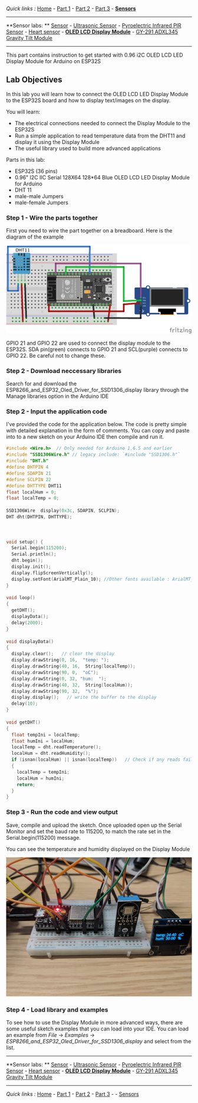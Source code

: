 *Quick links :*
[Home](/README.md) - [Part 1](../part1/README.md) - [Part 2](../part2/README.md) - [Part 3](../part3/README.md)  - [**Sensors**](/en/sensors/README.md)

***
**Sensor labs: ** [Sensor](README.md) - [Ultrasonic Sensor](ESP32S+Neopixel-LED+HC-SR04.md) - [Pyroelectric Infrared PIR Sensor](ESP32S+Neopixel-LED+PIR.md) - [Heart sensor](PULSE+RGB.md) - [**OLED LCD Display Module**](SSD1306_Display.md) - [GY-291 ADXL345 Gravity Tilt Module](GY-291_ADXL345_Gyroscope.md) 
<!-- - [Whopper Sensors](ESP32S+Pulse+Neopixel-LED+Ultrasonic+DHT11+Display.md)  -->
***

This part contains instruction to get started with 0.96 i2C OLED LCD LED Display Module for Arduino
 on ESP32S

## Lab Objectives

In this lab you will learn how to connect the OLED LCD LED Display Module to the ESP32S board and how to display text/images on the display.

You will learn:

- The electrical connections needed to connect the Display Module  to the ESP32S
- Run a simple application to read temperature data from the DHT11 and display it using the Display Module 
- The useful library used to build more advanced applications 

Parts in this lab:

- ESP32S (36 pins)
- 0.96" I2C IIC Serial 128X64 128*64 Blue OLED LCD LED Display Module for Arduino
- DHT 11 
- male-male Jumpers
- male-female Jumpers

### Step 1 - Wire the parts together

First you need to wire the part together on a breadboard. Here is the diagram of the example

![ESP32S pulse wiring](../images/ESP32S+DHT11+SSD1306-Display.png)

GPIO 21 and GPIO 22 are used to connect the display module to the ESP32S. SDA pin(green) connects to GPIO 21 and SCL(purple) connects to GPIO 22. Be careful not to change these.

### Step 2 - Download neccessary libraries

Search for and download the ESP8266_and_ESP32_Oled_Driver_for_SSD1306_display library through the Manage libraries option in the Arduino IDE

### Step 2 - Input the application code

I've provided the code for the application below. The code is pretty simple with detailed explanation in the form of comments. You can copy and paste into to a new sketch on your Arduino IDE then compile and run it.


```C++
#include <Wire.h>  // Only needed for Arduino 1.6.5 and earlier
#include "SSD1306Wire.h" // legacy include: `#include "SSD1306.h"`
#include "DHT.h"
#define DHTPIN 4
#define SDAPIN 21
#define SCLPIN 22
#define DHTTYPE DHT11
float localHum = 0;
float localTemp = 0;

SSD1306Wire  display(0x3c, SDAPIN, SCLPIN);
DHT dht(DHTPIN, DHTTYPE);



void setup() {
  Serial.begin(115200);
  Serial.println();
  dht.begin();
  display.init();
  display.flipScreenVertically();
  display.setFont(ArialMT_Plain_10); //Other fonts available : ArialMT_Plain_16; ArialMT_Plain_24; Or to generate custom fonts: http://oleddisplay.squix.ch/
}

void loop()
{
  getDHT();
  displayData();
  delay(2000);
}

void displayData()
{
  display.clear();   // clear the display
  display.drawString(0, 16,  "temp: ");
  display.drawString(40, 16,  String(localTemp));
  display.drawString(90, 0,  "oC");
  display.drawString(0, 32, "hum:  ");
  display.drawString(40, 32,  String(localHum));
  display.drawString(90, 32,  "%");
  display.display();   // write the buffer to the display
  delay(10);
}

void getDHT()
{
  float tempIni = localTemp;
  float humIni = localHum;
  localTemp = dht.readTemperature();
  localHum = dht.readHumidity();
  if (isnan(localHum) || isnan(localTemp))   // Check if any reads failed and exit early (to try again).
  {
    localTemp = tempIni;
    localHum = humIni;
    return;
  }
}

```

### Step 3 - Run the code and view output

Save, compile and upload the sketch.  Once uploaded open up the Serial Monitor and set the baud rate to 115200, to match the rate set in the Serial.begin(115200) message. 

You can see the temperature and humidity displayed on the Display Module

![Display Module Output](../images/SSD1306-Display-Output.jpg)


### Step 4 - Load library and examples

To see how to use the Display Module in more advanced ways, there are some useful sketch examples that you can load into your IDE. You can load an example from *File* -> *Examples* -> *ESP8266_and_ESP32_Oled_Driver_for_SSD1306_display* and select from the list.

***
**Sensor labs: ** [Sensor](README.md) - [Ultrasonic Sensor](ESP32S+Neopixel-LED+HC-SR04.md) - [Pyroelectric Infrared PIR Sensor](ESP32S+Neopixel-LED+PIR.md) - [Heart sensor](PULSE+RGB.md) - [**OLED LCD Display Module**](SSD1306_Display.md) - [GY-291 ADXL345 Gravity Tilt Module](GY-291_ADXL345_Gyroscope.md)
 <!-- - [Whopper Sensors](ESP32S+Pulse+Neopixel-LED+Ultrasonic+DHT11+Display.md)  -->
***
*Quick links :*
[Home](/README.md) - [Part 1](../part1/README.md) - [Part 2](../part2/README.md) - [Part 3](../part3/README.md) - - [Sensors](/en/sensors/README.md)